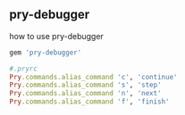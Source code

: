 ## pry-debugger


how to use pry-debugger

```ruby
gem 'pry-debugger'
```


```ruby
#.pryrc
Pry.commands.alias_command 'c', 'continue'
Pry.commands.alias_command 's', 'step'
Pry.commands.alias_command 'n', 'next'
Pry.commands.alias_command 'f', 'finish'
```
